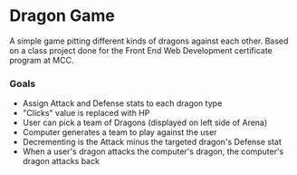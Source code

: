 # Dragon Game
 A simple game pitting different kinds of dragons against each other. Based on a class project done for the Front End Web Development certificate program at MCC.

 ### Goals
  - Assign Attack and Defense stats to each dragon type
  - "Clicks" value is replaced with HP
  - User can pick a team of Dragons (displayed on left side of Arena)
  - Computer generates a team to play against the user
  - Decrementing is the Attack minus the targeted dragon's Defense stat
  - When a user's dragon attacks the computer's dragon, the computer's dragon attacks back
